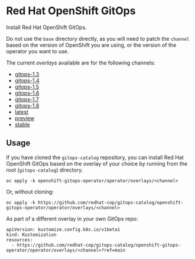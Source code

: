 # Red Hat OpenShift GitOps

Install Red Hat OpenShift GitOps.

Do not use the `base` directory directly, as you will need to patch the `channel` based on the version of OpenShift you are using, or the version of the operator you want to use.

The current *overlays* available are for the following channels:

* [gitops-1.3](operator/overlays/gitops-1.3)
* [gitops-1.4](operator/overlays/gitops-1.4)
* [gitops-1.5](operator/overlays/gitops-1.5)
* [gitops-1.6](operator/overlays/gitops-1.6)
* [gitops-1.7](operator/overlays/gitops-1.7)
* [gitops-1.8](operator/overlays/gitops-1.8)
* [latest](operator/overlays/latest)
* [preview](operator/overlays/preview)
* [stable](operator/overlays/stable)

## Usage

If you have cloned the `gitops-catalog` repository, you can install Red Hat OpenShift GitOps based on the overlay of your choice by running from the root (`gitops-catalog`) directory.

```
oc apply -k openshift-gitops-operator/operator/overlays/<channel>
```

Or, without cloning:

```
oc apply -k https://github.com/redhat-cop/gitops-catalog/openshift-gitops-operator/operator/overlays/<channel>
```

As part of a different overlay in your own GitOps repo:

```
apiVersion: kustomize.config.k8s.io/v1beta1
kind: Kustomization
resources:
  - https://github.com/redhat-cop/gitops-catalog/openshift-gitops-operator/operator/overlays/<channel>?ref=main
```
